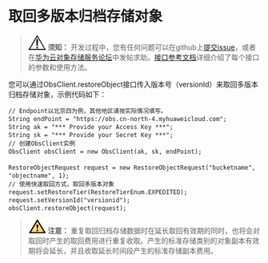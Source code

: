 # 取回多版本归档存储对象<a name="obs_21_1006"></a>

>![](public_sys-resources/icon-notice.gif) **须知：** 
>开发过程中，您有任何问题可以在github上[提交issue](https://github.com/huaweicloud/huaweicloud-sdk-java-obs/issues)，或者在[华为云对象存储服务论坛](https://bbs.huaweicloud.com/forum/forum-620-1.html)中发帖求助。[接口参考文档](https://obssdk.obs.cn-north-1.myhuaweicloud.com/apidoc/cn/java/index.html)详细介绍了每个接口的参数和使用方法。

您可以通过ObsClient.restoreObject接口传入版本号（versionId）来取回多版本归档存储对象，示例代码如下：

```
// Endpoint以北京四为例，其他地区请按实际情况填写。
String endPoint = "https://obs.cn-north-4.myhuaweicloud.com";
String ak = "*** Provide your Access Key ***";
String sk = "*** Provide your Secret Key ***";
// 创建ObsClient实例
ObsClient obsClient = new ObsClient(ak, sk, endPoint);

RestoreObjectRequest request = new RestoreObjectRequest("bucketname", "objectname", 1);
// 使用快速取回方式，取回多版本对象
request.setRestoreTier(RestoreTierEnum.EXPEDITED);
request.setVersionId("versionid");
obsClient.restoreObject(request);
```

>![](public_sys-resources/icon-caution.gif) **注意：** 
>重复取回归档存储数据时在延长取回有效期的同时，也将会对取回时产生的取回费用进行重复收取。产生的标准存储类别的对象副本有效期将会延长，并且收取延长时间段产生的标准存储副本费用。

